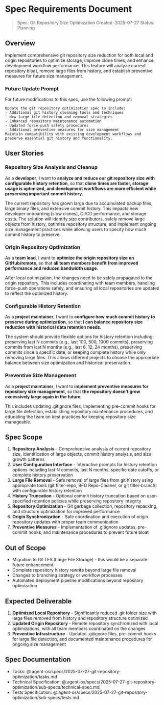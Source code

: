 # Spec Requirements Document

> Spec: Git Repository Size Optimization
> Created: 2025-07-27
> Status: Planning

## Overview

Implement comprehensive git repository size reduction for both local and origin repositories to optimize storage, improve clone times, and enhance development workflow performance. This feature will analyze current repository bloat, remove large files from history, and establish preventive measures for future size management.

### Future Update Prompt

For future modifications to this spec, use the following prompt:
```
Update the git repository optimization spec to include:
- Additional git history cleaning tools and techniques
- New large file detection and removal strategies  
- Enhanced repository maintenance automation
- Updated force-push safety procedures
- Additional preventive measures for size management
Maintain compatibility with existing development workflows and preserve essential git history and functionality.
```

## User Stories

### Repository Size Analysis and Cleanup

As a **developer**, I want to **analyze and reduce our git repository size with configurable history retention**, so that **clone times are faster, storage usage is optimized, and development workflows are more efficient while preserving important commit history**.

The current repository has grown large due to accumulated backup files, large binary files, and extensive commit history. This impacts new developer onboarding (slow clones), CI/CD performance, and storage costs. The solution will identify size contributors, safely remove large objects from history, optimize repository structure, and implement ongoing size management practices while allowing users to specify how much commit history to preserve.

### Origin Repository Optimization

As a **team lead**, I want to **optimize the origin repository size on GitHub/remote**, so that **all team members benefit from improved performance and reduced bandwidth usage**.

After local optimization, the changes need to be safely propagated to the origin repository. This includes coordinating with team members, handling force-push operations safely, and ensuring all local repositories are updated to reflect the optimized history.

### Configurable History Retention

As a **project maintainer**, I want to **configure how much commit history to preserve during optimization**, so that **I can balance repository size reduction with historical data retention needs**.

The system should provide flexible options for history retention including: preserving last N commits (e.g., last 100, 500, 1000 commits), preserving commits from last N months (e.g., last 6, 12, 24 months), preserving commits since a specific date, or keeping complete history while only removing large files. This allows different projects to choose the appropriate balance between size optimization and historical preservation.

### Preventive Size Management

As a **project maintainer**, I want to **implement preventive measures for repository size management**, so that **the repository doesn't grow excessively large again in the future**.

This includes updating .gitignore files, implementing pre-commit hooks for large file detection, establishing repository maintenance procedures, and educating the team on best practices for keeping repository size manageable.

## Spec Scope

1. **Repository Analysis** - Comprehensive analysis of current repository size, identification of large objects, commit history analysis, and size growth patterns
2. **User Configuration Interface** - Interactive prompts for history retention options including last N commits, last N months, specific date cutoffs, or complete history preservation
3. **Large File Removal** - Safe removal of large files from git history using appropriate tools (git filter-repo, BFG Repo-Cleaner, or git filter-branch) with configurable history retention
4. **History Truncation** - Optional commit history truncation based on user-specified retention policies while preserving repository integrity
5. **Repository Optimization** - Git garbage collection, repository repacking, and structure optimization for improved performance
6. **Origin Synchronization** - Safe coordination and execution of origin repository updates with proper team communication
7. **Preventive Measures** - Implementation of .gitignore updates, pre-commit hooks, and maintenance procedures to prevent future bloat

## Out of Scope

- Migration to Git LFS (Large File Storage) - this would be a separate future enhancement
- Complete repository history rewrite beyond large file removal
- Changes to branching strategy or workflow processes
- Automated deployment pipeline modifications beyond repository optimization

## Expected Deliverable

1. **Optimized Local Repository** - Significantly reduced .git folder size with large files removed from history and repository structure optimized
2. **Updated Origin Repository** - Remote repository synchronized with local optimizations, with all team members coordinated on the changes
3. **Preventive Infrastructure** - Updated .gitignore files, pre-commit hooks for large file detection, and documented maintenance procedures for ongoing size management

## Spec Documentation

- Tasks: @.agent-os/specs/2025-07-27-git-repository-optimization/tasks.md
- Technical Specification: @.agent-os/specs/2025-07-27-git-repository-optimization/sub-specs/technical-spec.md
- Tests Specification: @.agent-os/specs/2025-07-27-git-repository-optimization/sub-specs/tests.md